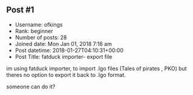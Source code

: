 ## Post #1
- Username: ofkings
- Rank: beginner
- Number of posts: 28
- Joined date: Mon Jan 01, 2018 7:16 am
- Post datetime: 2018-01-27T04:10:31+00:00
- Post Title: fatduck importer- export file

im using fatduck importer, to import .lgo files (Tales of pirates , PKO) but theres no option to export it back to .lgo format.

someone can do it?
